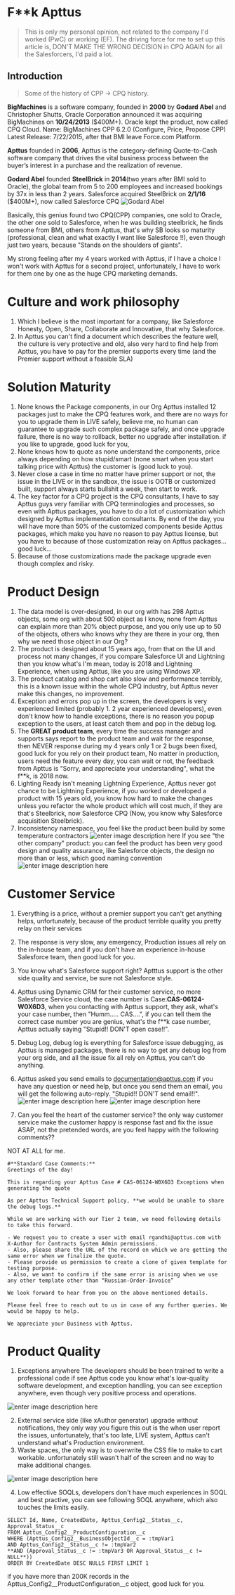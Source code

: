 # F**k Apttus
> This is only my personal opinion, not related to the company I'd worked (PwC) or working (EF).
> The driving force for me to set up this article is, 
> DON'T MAKE THE WRONG DECISION in CPQ AGAIN for all the Salesforcers,
> I'd paid a lot.

## Introduction
>Some of the history of CPP -> CPQ history.

**BigMachines** is a software company, founded in **2000** by **Godard Abel** and Christopher Shutts, Oracle Corporation announced it was acquiring BigMachines on **10/24/2013** ($400M+). Oracle kept the product, now called CPQ Cloud.
Name: BigMachines CPP 6.2.0 (Configure, Price, Propose CPP)
Latest Release: 7/22/2015, after that BMI leave Force.com Platform.

**Apttus** founded in **2006**, Apttus is the category-defining Quote-to-Cash software company that drives the vital business process between the buyer’s interest in a purchase and the realization of revenue.

**Godard Abel** founded **SteelBrick** in **2014**(two years after BMI sold to Oracle), the global team from 5 to 200 employees and increased bookings by 37x in less than 2 years. Salesforce acquired SteelBrick on **2/1/16** ($400M+), now called Salesforce CPQ
![Godard Abel](https://media.licdn.com/dms/image/C4E03AQHJCbLb0BaCxA/profile-displayphoto-shrink_800_800/0?e=1542240000&v=beta&t=4Gf8tsWFgol6aWk5QzM_uWsUNBlsUcofuSmB2I5tX5E)

Basically, this genius found two CPQ(CPP) companies, one sold to Oracle, the other one sold to Salesforce, when he was building steelbrick, he finds someone from BMI, others from Apttus, that's why SB looks so maturity (professional, clean and what exactly I want like Salesforce !!), even though just two years, because "Stands on the shoulders of giants".

My strong feeling after my 4 years worked with Apttus, if I have a choice I won't work with Apttus for a second project, unfortunately, I have to work for them one by one as the huge CPQ marketing demands.

# Culture and work philosophy
1. Which I believe is the most important for a company, like Salesforce Honesty, Open, Share, Collaborate and Innovative, that why Salesforce.
2. In Apttus you can't find a document which describes the feature well, the culture is very protective and old, also very hard to find help from Apttus, you have to pay for the premier supports every time (and the Premier support without a feasible SLA)

# Solution Maturity
1. None knows the Package components, in our Org Apttus installed 12 packages just to make the CPQ features work, and there are no ways for you to upgrade them in LIVE safely, believe me, no human can guarantee to upgrade such complex package safely, and once upgrade failure, there is no way to rollback, better no upgrade after installation. if you like to upgrade, good luck for you,
2. None knows how to quote as none understand the components, price always depending on how stupid/smart (none smart when you start talking price with Apttus) the customer is (good luck to you).
3. Never close a case in time no matter have primer support or not, the issue in the LIVE or in the sandbox, the issue is OOTB or customized built, support always starts bullshit a week, then start to work.
4. The key factor for a CPQ project is the CPQ consultants, I have to say Apttus guys very familiar with CPQ terminologies and processes, so even with Apttus packages, you have to do a lot of customization which designed by Apttus implementation consultants. By end of the day, you will have more than 50% of the customized components beside Apttus packages, which make you have no reason to pay Apttus license, but you have to because of those customization relay on Apttus packages... good luck...
5. Because of those customizations made the package upgrade even though complex and risky.

# Product Design
1. The data model is over-designed, in our org with has 298 Apttus objects, some org with about 500 object as I know, none from Apttus can explain more than 20% object purpose, and you only use up to 50 of the objects, others who knows why they are there in your org, then why we need those object in our Org?
2. The product is designed about 15 years ago, from that on the UI and process not many changes, if you compare Salesforce UI and Lightning then you know what's I'm mean, today is 2018 and Lightning Experience, when using Apttus, like you are using Windows XP.
3. The product catalog and shop cart also slow and performance terribly, this is a known issue within the whole CPQ industry, but Apttus never make this changes, no improvement.
4. Exception and errors pop up in the screen, the developers is very experienced limited (probably 1. 2 year experienced developers), even don't know how to handle exceptions, there is no reason you popup exception to the users, at least catch them and pop in the debug log.
5. The **GREAT product team**, every time the success manager and supports says report to the product team and wait for the response, then NEVER response during my 4 years only 1 or 2 bugs been fixed, good luck for you rely on their product team, No matter in production, users need the feature every day, you can wait or not, the  feedback from Apttus is "Sorry, and appreciate your understanding", what the f**k, is 2018 now.
6. Lighting Ready isn't meaning Lightning Experience, Apttus never got chance to be Lightning Experience, if you worked or developed a product with 15 years old, you know how hard to make the changes unless you refactor the whole product which will cost much, if they are that's Steelbrick, now Salesforce CPQ (Now, you know why Salesforce acquisition Steelbrick).
7. Inconsistency namespace, you feel like the product been build by some temperature contractors
![enter image description here](https://lh3.googleusercontent.com/WUDj_0SDlb1zWO62lTY8Z5ET4SJzv3zo1tFX9fc2cyH2hSTAkWcxR2TqlrwdoJdshdz4ZybF1TrE)
If you see "the other company" product: you can feel the product has been very good design and quality assurance, like Salesforce objects, the design no more than or less, which good naming convention
![enter image description here](https://lh3.googleusercontent.com/fqUf73VCYp00IQU7Wsc6-c2kAjUxkNMH2VvUs9Brsl2SXFSd2_XUgVWFSs69nhWNeYZ-t3uPE91l)

# Customer Service
1. Everything is a price, without a premier support you can't get anything helps, unfortunately, because of the product terrible quality you pretty relay on their services
2. The response is very slow, any emergency, Production issues all rely on the in-house team, and if you don't have an experience in-house Salesforce team, then good luck for you.
3. You know what's Salesforce support right? Aptttus support is the other side quality and service, be sure not Salesforce style.
4. Apttus using Dynamic CRM for their customer service, no more Salesforce Service cloud, the case number is Case:**CAS-06124-W0X6D3**, when you contacting with Apttus support, they ask, what's your case number, then "Humm..... CAS....", if you can tell them the correct case number you are genius, what's the f**k case number, Apttus actually saying "Stupid!! DON'T open case!!".
5. Debug Log, debug log is everything for Salesforce issue debugging, as Apttus is managed packages, there is no way to get any debug log from your org side, and all the issue fix all rely on Apttus, you can't do anything.
6. Apttus asked you send emails to documentation@apttus.com if you have any question or need help, but once you send them an email, you will get the following auto-reply.  "Stupid!! DON'T send email!!".
![enter image description here](https://lh3.googleusercontent.com/9eSDGd94idGhX08qaMC3PqV5FlemjgNG45TX_5N3l2JRTMBvASSjptgejB1sx2krJAKqm_Ic_syb)
![enter image description here](https://lh3.googleusercontent.com/b0a4YSgSFfb-MTltWeByrmLNDtv7_jcb-yHrOp_wfy_hR7-FIxONNqnma6MeDBjQU6yQnOIeRNzU)

8. Can you feel the heart of the customer service? the only way customer service make the customer happy is response fast and fix the issue ASAP, not the pretended words, are you feel happy with the following comments??

NOT AT ALL for me.
```
#**Standard Case Comments:**
Greetings of the day!

This is regarding your Apttus Case # CAS-06124-W0X6D3 Exceptions when generating the quote

As per Apttus Technical Support policy, **we would be unable to share the debug logs.**

While we are working with our Tier 2 team, we need following details to take this forward.

- We request you to create a user with email rgandhi@apttus.com with X-Author for Contracts System Admin permissions.  
- Also, please share the URL of the record on which we are getting the same error when we finalize the quote.  
- Please provide us permission to create a clone of given template for testing purpose.  
- Also, we want to confirm if the same error is arising when we use any other template other than “Russian-Order-Invoice”

We look forward to hear from you on the above mentioned details.

Please feel free to reach out to us in case of any further queries. We would be happy to help.

We appreciate your Business with Apttus.
```
# Product Quality
1. Exceptions anywhere
The developers should be been trained to write a professional code if see Apttus code you know what's low-quality software development, and exception handling, you can see exception anywhere, even though very positive process and operations.

![enter image description here](https://lh3.googleusercontent.com/J1o1t5t7O_sp5NKR1-DuL5Y019PDtvxsahloS9ebiNhviEO17MA4nUj18eSYNvIjJPSSETyXGu1R)

2. External service side (like xAuthor generator) upgrade without notifications, they only way you figure this out is the when user report the issues, unfortunately, that's too late, LIVE system, Apttus can't understand what's Production environment.
3. Waste spaces, the only way is to overwrite the CSS file to make to cart workable. unfortunately still wasn't half of the screen and no way to make additional changes.

![enter image description here](https://lh3.googleusercontent.com/Re8U9gh32D4g8w9POFJMkrJqyct1shFk5nLOSJMv6LeBih0tVaCRCoF4YLT54qq5tkm6lpHSl41U)

4. Low effective SOQLs, developers don't have much experiences in SOQL and best practive, you can see following SOQL anywhere, which also touches the limits easily.
```
SELECT Id, Name, CreatedDate, Apttus_Config2__Status__c, Approval_Status__c
FROM Apttus_Config2__ProductConfiguration__c
WHERE (Apttus_Config2__BusinessObjectId__c = :tmpVar1
AND Apttus_Config2__Status__c != :tmpVar2
**AND (Approval_Status__c != :tmpVar3 OR Approval_Status__c != NULL**))
ORDER BY CreatedDate DESC NULLS FIRST LIMIT 1
```
if you have more than 200K records in the Apttus_Config2__ProductConfiguration__c object, good luck for you.
<!--stackedit_data:
eyJoaXN0b3J5IjpbNzAxMjU4OTQ2LDIxNDE1OTMzNjcsMjE2OT
k2NjUyLDQ0MDk4MzcyOSwtMTc1Njc2NTgwMSwtMTc1MTg2MzQ4
NiwtNTI0ODQ4MjM1LDIwNjU5ODg5MDEsLTE3MzM3MzEzODgsLT
E2NjAyMTgwODAsLTIxNDYwMzQ1MDYsNDQyOTU0MzQsLTIxMDI3
OTYwMDcsNDA3MTkyMTE2LDE5NDMwMjYxMCw3NTA4MjQ5NDYsLT
Y4MzQ1NzcyMCw1MjUwMjYyOTIsNTY1NjgyNzQyLDY2Mjk2MDg5
NV19
-->